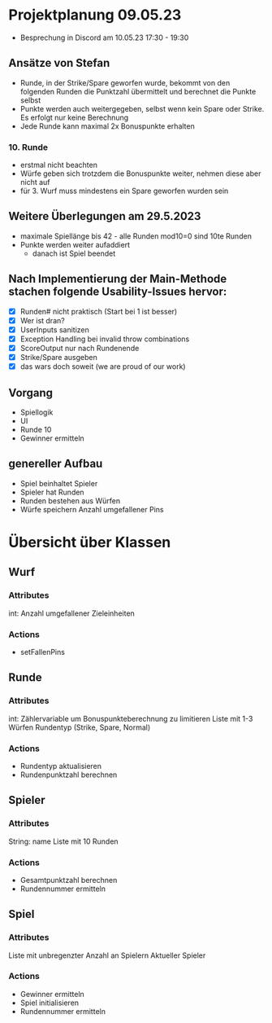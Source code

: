 # Projektplanung 09.05.23

- Besprechung in Discord am 10.05.23 17:30 - 19:30

## Ansätze von Stefan

- Runde, in der Strike/Spare geworfen wurde, bekommt von den folgenden Runden die Punktzahl übermittelt und berechnet die Punkte selbst
- Punkte werden auch weitergegeben, selbst wenn kein Spare oder Strike. Es erfolgt nur keine Berechnung
- Jede Runde kann maximal 2x Bonuspunkte erhalten

### 10. Runde

- erstmal nicht beachten
- Würfe geben sich trotzdem die Bonuspunkte weiter, nehmen diese aber nicht auf
- für 3. Wurf muss mindestens ein Spare geworfen wurden sein

## Weitere Überlegungen am 29.5.2023
- maximale Spiellänge bis 42 - alle Runden mod10=0 sind 10te Runden
- Punkte werden weiter aufaddiert
  - danach ist Spiel beendet

## Nach Implementierung der Main-Methode stachen folgende Usability-Issues hervor:
- [x] Runden# nicht praktisch (Start bei 1 ist besser)
- [x] Wer ist dran?
- [x] UserInputs sanitizen
- [x] Exception Handling bei invalid throw combinations
- [x] ScoreOutput nur nach Rundenende
- [x] Strike/Spare ausgeben
- [x] das wars doch soweit (we are proud of our work)

## Vorgang
- Spiellogik
- UI
- Runde 10
- Gewinner ermitteln

## genereller Aufbau

- Spiel beinhaltet Spieler
- Spieler hat Runden
- Runden bestehen aus Würfen
- Würfe speichern Anzahl umgefallener Pins

# Übersicht über Klassen

## Wurf
### Attributes
int: Anzahl umgefallener Zieleinheiten
### Actions
- setFallenPins

## Runde
### Attributes
int: Zählervariable um Bonuspunkteberechnung zu limitieren
Liste mit 1-3 Würfen
Rundentyp (Strike, Spare, Normal)
### Actions
- Rundentyp aktualisieren
- Rundenpunktzahl berechnen

## Spieler
### Attributes
String: name
Liste mit 10 Runden
### Actions
- Gesamtpunktzahl berechnen
- Rundennummer ermitteln

## Spiel
### Attributes
Liste mit unbregenzter Anzahl an Spielern
Aktueller Spieler

### Actions
- Gewinner ermitteln
- Spiel initialisieren
- Rundennummer ermitteln


